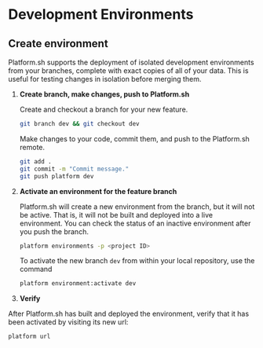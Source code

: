 # Development Environments

## Create environment

Platform.sh supports the deployment of isolated development environments from your branches, complete with exact copies of all of your data. This is useful for testing changes in isolation before merging them.


<asciinema-player src="/videos/asciinema/branch.cast" preload=1 autoplay=1 loop=1></asciinema-player>

1. **Create branch, make changes, push to Platform.sh**

    Create and checkout a branch for your new feature.

    ```bash
    git branch dev && git checkout dev
    ```

    Make changes to your code, commit them, and push to the Platform.sh remote.

    ```bash
    git add .
    git commit -m "Commit message."
    git push platform dev
    ```

2. **Activate an environment for the feature branch**

    Platform.sh will create a new environment from the branch, but it will not be active. That is, it will not be built and deployed into a live environment. You can check the status of an inactive environment after you push the branch.

    ```bash
    platform environments -p <project ID>
    ```

    To activate the new branch `dev` from within your local repository, use the command

    ```bash
    platform environment:activate dev
    ```

3. **Verify**

  After Platform.sh has built and deployed the environment, verify that it has been activated by visiting its new url:

  ```bash
  platform url
  ```

<div id = "buttons"></div>

<script>
$(document).ready(function(){
  var navNextText = "I have created and activated a development environment";
  var navButtons = {type: "navigation", prev: getPathObj("prev"), next: getPathObj("next", navNextText), div: "buttons"};
  makeButton(navButtons);
});
</script>
